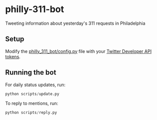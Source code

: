 # philly-311-bot

Tweeting information about yesterday's 311 requests in Philadelphia

## Setup

Modify the [philly_311_bot/config.py](philly_311_bot/config.py) file with your [Twitter Developer API tokens](https://www.google.com/search?q=twitter+API+keys&oq=twitter+API+keys&aqs=chrome..69i57j69i64.3196j0j7&sourceid=chrome&ie=UTF-8).

## Running the bot

For daily status updates, run:

```python
python scripts/update.py
```

To reply to mentions, run:

```python
python scripts/reply.py
```
